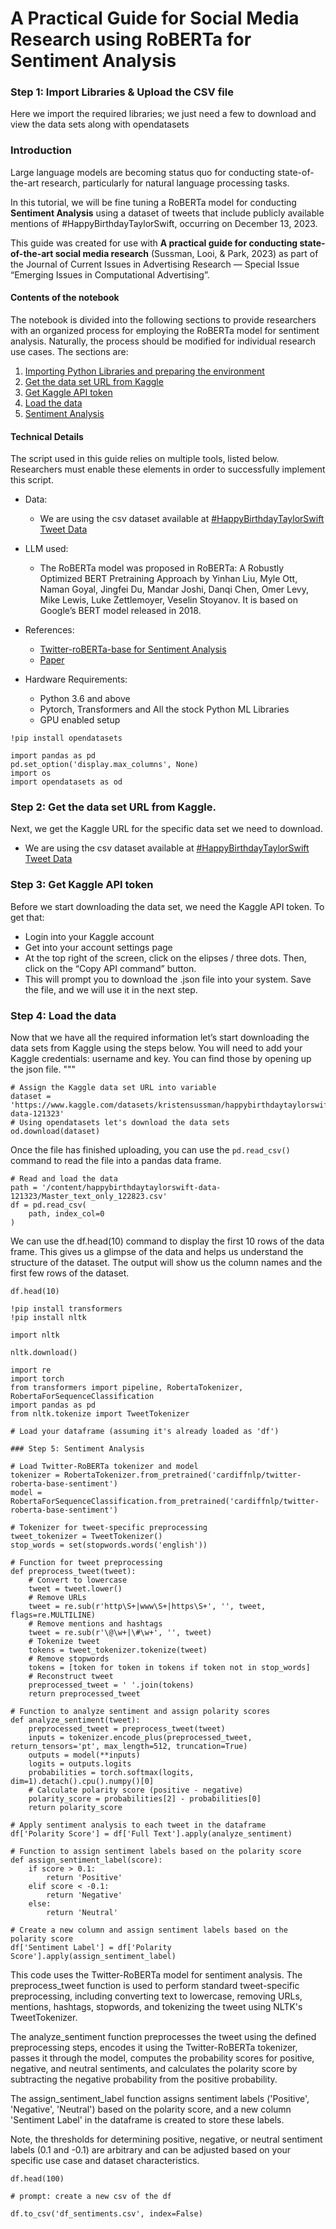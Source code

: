 # A Practical Guide for Social Media Research using RoBERTa for Sentiment Analysis

### Step 1: Import Libraries & Upload the CSV file

Here we import the required libraries; we just need a few to download and view the data sets along with opendatasets

### Introduction

Large language models are becoming status quo for conducting state-of-the-art research, particularly for natural language processing tasks.

In this tutorial, we will be fine tuning a RoBERTa model for conducting **Sentiment Analysis** using a dataset of tweets that include publicly available mentions of #HappyBirthdayTaylorSwift, occurring on December 13, 2023.

This guide was created for use with **A practical guide for conducting state-of-the-art social media research** (Sussman, Looi, & Park, 2023) as part of the Journal of Current Issues in Advertising Research — Special Issue “Emerging Issues in Computational Advertising”.

#### Contents of the notebook

The notebook is divided into the following sections to provide researchers with an organized process for employing the RoBERTa model for sentiment analysis. Naturally, the process should be modified for individual research use cases. The sections are:

1. [Importing Python Libraries and preparing the environment](#section01)
2. [Get the data set URL from Kaggle](#section02)
3. [Get Kaggle API token](#section03)
4. [Load the data](#section04)
5. [Sentiment Analysis](#section05)

#### Technical Details

The script used in this guide relies on multiple tools, listed below. Researchers must enable these elements in order to successfully implement this script.

 - Data:
	 - We are using the csv dataset available at [#HappyBirthdayTaylorSwift Tweet Data](https://kaggle.com/datasets/1d11f844a930184c6b7d2b004c70810797017d7d5c1a72d135a854b90439237d)

 - LLM used:
	 - The RoBERTa model was proposed in RoBERTa: A Robustly Optimized BERT Pretraining Approach by Yinhan Liu, Myle Ott, Naman Goyal, Jingfei Du, Mandar Joshi, Danqi Chen, Omer Levy, Mike Lewis, Luke Zettlemoyer, Veselin Stoyanov. It is based on Google’s BERT model released in 2018.

- References:
    - [Twitter-roBERTa-base for Sentiment Analysis](https://huggingface.co/cardiffnlp/twitter-roberta-base-sentiment)
    - [Paper](https://arxiv.org/pdf/2010.12421.pdf)

- Hardware Requirements:
	 - Python 3.6 and above
	 - Pytorch, Transformers and All the stock Python ML Libraries
	 - GPU enabled setup
```
!pip install opendatasets

import pandas as pd
pd.set_option('display.max_columns', None)
import os
import opendatasets as od
```

### Step 2: Get the data set URL from Kaggle.

Next, we get the Kaggle URL for the specific data set we need to download.

- We are using the csv dataset available at [#HappyBirthdayTaylorSwift Tweet Data](https://kaggle.com/datasets/1d11f844a930184c6b7d2b004c70810797017d7d5c1a72d135a854b90439237d)


### Step 3: Get Kaggle API token

Before we start downloading the data set, we need the Kaggle API token. To get that:
- Login into your Kaggle account
- Get into your account settings page
- At the top right of the screen, click on the elipses / three dots. Then, click on the “Copy API command” button.
- This will prompt you to download the .json file into your system. Save the file, and we will use it in the next step.


### Step 4: Load the data

Now that we have all the required information let’s start downloading the data sets from Kaggle using the steps below. You will need to add your Kaggle credentials: username and key. You can find those by opening up the json file.
"""
```
# Assign the Kaggle data set URL into variable
dataset = 'https://www.kaggle.com/datasets/kristensussman/happybirthdaytaylorswift-data-121323'
# Using opendatasets let's download the data sets
od.download(dataset)
```
Once the file has finished uploading, you can use the `pd.read_csv()` command to read the file into a pandas data frame.

```
# Read and load the data
path = '/content/happybirthdaytaylorswift-data-121323/Master_text_only_122823.csv'
df = pd.read_csv(
    path, index_col=0
)
```

We can use the df.head(10) command to display the first 10 rows of the data frame. This gives us a glimpse of the data and helps us understand the structure of the dataset. The output will show us the column names and the first few rows of the dataset.
```
df.head(10)
```
```
!pip install transformers
!pip install nltk
```
```
import nltk
```
```
nltk.download()
```
```
import re
import torch
from transformers import pipeline, RobertaTokenizer, RobertaForSequenceClassification
import pandas as pd
from nltk.tokenize import TweetTokenizer

# Load your dataframe (assuming it's already loaded as 'df')

### Step 5: Sentiment Analysis

# Load Twitter-RoBERTa tokenizer and model
tokenizer = RobertaTokenizer.from_pretrained('cardiffnlp/twitter-roberta-base-sentiment')
model = RobertaForSequenceClassification.from_pretrained('cardiffnlp/twitter-roberta-base-sentiment')

# Tokenizer for tweet-specific preprocessing
tweet_tokenizer = TweetTokenizer()
stop_words = set(stopwords.words('english'))

# Function for tweet preprocessing
def preprocess_tweet(tweet):
    # Convert to lowercase
    tweet = tweet.lower()
    # Remove URLs
    tweet = re.sub(r'http\S+|www\S+|https\S+', '', tweet, flags=re.MULTILINE)
    # Remove mentions and hashtags
    tweet = re.sub(r'\@\w+|\#\w+', '', tweet)
    # Tokenize tweet
    tokens = tweet_tokenizer.tokenize(tweet)
    # Remove stopwords
    tokens = [token for token in tokens if token not in stop_words]
    # Reconstruct tweet
    preprocessed_tweet = ' '.join(tokens)
    return preprocessed_tweet

# Function to analyze sentiment and assign polarity scores
def analyze_sentiment(tweet):
    preprocessed_tweet = preprocess_tweet(tweet)
    inputs = tokenizer.encode_plus(preprocessed_tweet, return_tensors='pt', max_length=512, truncation=True)
    outputs = model(**inputs)
    logits = outputs.logits
    probabilities = torch.softmax(logits, dim=1).detach().cpu().numpy()[0]
    # Calculate polarity score (positive - negative)
    polarity_score = probabilities[2] - probabilities[0]
    return polarity_score

# Apply sentiment analysis to each tweet in the dataframe
df['Polarity Score'] = df['Full Text'].apply(analyze_sentiment)

# Function to assign sentiment labels based on the polarity score
def assign_sentiment_label(score):
    if score > 0.1:
        return 'Positive'
    elif score < -0.1:
        return 'Negative'
    else:
        return 'Neutral'

# Create a new column and assign sentiment labels based on the polarity score
df['Sentiment Label'] = df['Polarity Score'].apply(assign_sentiment_label)
```
This code uses the Twitter-RoBERTa model for sentiment analysis. The preprocess_tweet function is used to perform standard tweet-specific preprocessing, including converting text to lowercase, removing URLs, mentions, hashtags, stopwords, and tokenizing the tweet using NLTK's TweetTokenizer.

The analyze_sentiment function preprocesses the tweet using the defined preprocessing steps, encodes it using the Twitter-RoBERTa tokenizer, passes it through the model, computes the probability scores for positive, negative, and neutral sentiments, and calculates the polarity score by subtracting the negative probability from the positive probability.

The assign_sentiment_label function assigns sentiment labels ('Positive', 'Negative', 'Neutral') based on the polarity score, and a new column 'Sentiment Label' in the dataframe is created to store these labels.

Note, the thresholds for determining positive, negative, or neutral sentiment labels (0.1 and -0.1) are arbitrary and can be adjusted based on your specific use case and dataset characteristics.
```
df.head(100)
```
```
# prompt: create a new csv of the df

df.to_csv('df_sentiments.csv', index=False)
```
